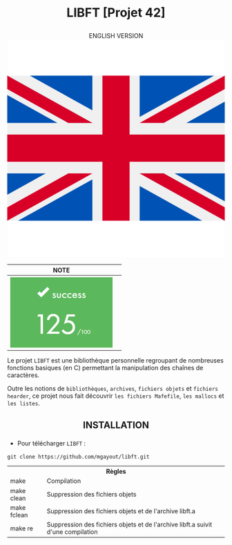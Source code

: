 # <p align="center">LIBFT [Projet 42]</p>

<div align="center">
	<table>
		<tr><th>NOTE</th>
		<th></th>ENGLISH VERSION</tr>
		<tr><th><img src="https://github.com/mgayout/mgayout/blob/main/img/note/125.png"></th>
		<th></th><img src="https://github.com/mgayout/mgayout/blob/main/img/english.png"></tr>
	</table>
</div>

Le projet `LIBFT` est une bibliothèque personnelle regroupant de nombreuses fonctions basiques (en C) permettant la manipulation des chaînes de caractères.

Outre les notions de `bibliothèques`, `archives`, `fichiers objets` et `fichiers hearder`, ce projet nous fait découvrir `les fichiers Mafefile`, `les mallocs` et `les listes`. 

## <p> </p>

## <p align="center">INSTALLATION</p>

* Pour télécharger `LIBFT` :

```shell
git clone https://github.com/mgayout/libft.git
```
<div align="center">
	<table>
		<tr><th colspan="2" align="center">Règles</th></tr>
		<tr><td>make</td>
		<td>Compilation</td></tr>
		<tr><td>make clean</td>
		<td>Suppression des fichiers objets</td></tr>
		<tr><td>make fclean</td>
		<td>Suppression des fichiers objets et de l'archive libft.a</td></tr>
		<tr><td>make re</td>
		<td>Suppression des fichiers objets et de l'archive libft.a suivit d'une compilation</td></tr>
	</table>
</div>